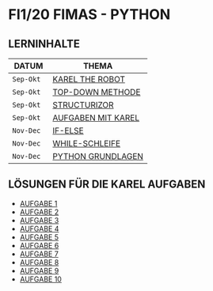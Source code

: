 # FI1/20 FIMAS - PYTHON

## LERNINHALTE

| DATUM | THEMA |
| ------ | ------ |
|` Sep-Okt `| [KAREL THE ROBOT](https://andyrinne.gnomio.com/course/view.php?id=7#section-0) |
|`Sep-Okt` | [TOP-DOWN METHODE](https://andyrinne.gnomio.com/course/view.php?id=7#section-0) |
| `Sep-Okt` | [STRUCTURIZOR](https://andyrinne.gnomio.com/course/view.php?id=7#section-1) |
|`Sep-Okt `| [AUFGABEN MIT KAREL](https://andyrinne.gnomio.com/course/view.php?id=7#section-6) |
|`Nov-Dec` | [IF-ELSE](https://andyrinne.gnomio.com/course/view.php?id=7#section-1) |
|`Nov-Dec` | [WHILE-SCHLEIFE](https://andyrinne.gnomio.com/course/view.php?id=7#section-1) |
|`Nov-Dec `| [PYTHON GRUNDLAGEN](https://andyrinne.gnomio.com/course/view.php?id=16) |


## LÖSUNGEN FÜR DIE KAREL AUFGABEN

- [AUFGABE 1](Aufgabe1.py)
- [AUFGABE 2](Aufgabe2.py)
- [AUFGABE 3](Aufgabe3.py)
- [AUFGABE 4](Aufgabe4.py)
- [AUFGABE 5](Aufgabe5.py)
- [AUFGABE 6](Aufgabe6.py)
- [AUFGABE 7](Aufgabe7.py)
- [AUFGABE 8](Aufgabe8.py)
- [AUFGABE 9](Aufgabe9.py)
- [AUFGABE 10](Aufgabe10.py)



